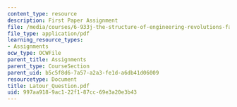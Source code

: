 ```yaml
---
content_type: resource
description: First Paper Assignment
file: /media/courses/6-933j-the-structure-of-engineering-revolutions-fall-2001/997aa9189ac122f187cc69e3a20e3b43_Latour_Question.pdf
file_type: application/pdf
learning_resource_types:
- Assignments
ocw_type: OCWFile
parent_title: Assignments
parent_type: CourseSection
parent_uid: b5c5f8d6-7a57-a2a3-fe1d-a6db41d06009
resourcetype: Document
title: Latour_Question.pdf
uid: 997aa918-9ac1-22f1-87cc-69e3a20e3b43
---
```

